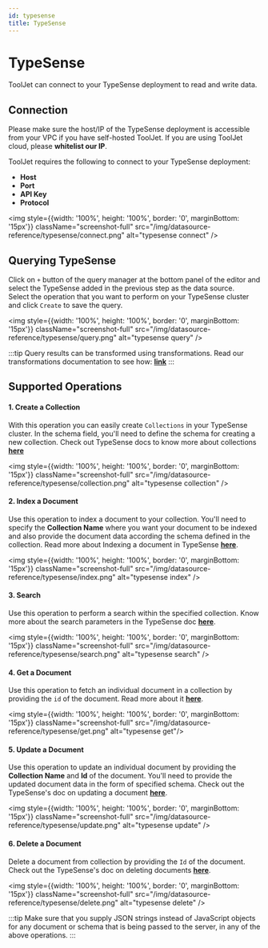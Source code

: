 ```yaml
---
id: typesense
title: TypeSense
---
```


# TypeSense
ToolJet can connect to your TypeSense deployment to read and write data.

<div style={{paddingTop:'24px', paddingBottom:'24px'}}>

## Connection 
Please make sure the host/IP of the TypeSense deployment is accessible from your VPC if you have self-hosted ToolJet. If you are using ToolJet cloud, please **whitelist our IP**.

ToolJet requires the following to connect to your TypeSense deployment: 
- **Host**
- **Port**
- **API Key**
- **Protocol**

<div style={{textAlign: 'center'}}>

<img style={{width: '100%', height: '100%', border: '0', marginBottom: '15px'}} className="screenshot-full" src="/img/datasource-reference/typesense/connect.png" alt="typesense connect" />

</div>

</div>

<div style={{paddingTop:'24px', paddingBottom:'24px'}}>

## Querying TypeSense 

Click on `+` button of the query manager at the bottom panel of the editor and select the TypeSense added in the previous step as the data source.  
Select the operation that you want to perform on your TypeSense cluster and click `Create` to save the query. 

<div style={{textAlign: 'center'}}>

<img style={{width: '100%', height: '100%', border: '0', marginBottom: '15px'}} className="screenshot-full" src="/img/datasource-reference/typesense/query.png" alt="typesense query" />

</div>

:::tip
Query results can be transformed using transformations. Read our transformations documentation to see how: **[link](/docs/tutorial/transformations)**
:::

</div>

<div style={{paddingTop:'24px', paddingBottom:'24px'}}>

## Supported Operations

#### 1. Create a Collection

With this operation you can easily create `Collections` in your TypeSense cluster. In the schema field, you'll need to define the schema for creating a new collection. Check out TypeSense docs to know more about collections **[here](https://typesense.org/docs/0.22.2/api/collections.html#create-a-collection)**


<img style={{width: '100%', height: '100%', border: '0', marginBottom: '15px'}} className="screenshot-full" src="/img/datasource-reference/typesense/collection.png" alt="typesense collection" />


#### 2. Index a Document

Use this operation to index a document to your collection. You'll need to specify the **Collection Name** where you want your document to be indexed and also provide the document data according the schema defined in the collection. Read more about Indexing a document in TypeSense **[here](
https://typesense.org/docs/0.22.2/api/documents.html#index-a-single-document)**.


<img style={{width: '100%', height: '100%', border: '0', marginBottom: '15px'}} className="screenshot-full" src="/img/datasource-reference/typesense/index.png" alt="typesense index" />


#### 3. Search

Use this operation to perform a search within the specified collection. Know more about the search parameters in the TypeSense doc **[here](https://typesense.org/docs/0.22.2/api/documents.html#search)**.


<img style={{width: '100%', height: '100%', border: '0', marginBottom: '15px'}} className="screenshot-full" src="/img/datasource-reference/typesense/search.png" alt="typesense search" />


#### 4. Get a Document

Use this operation to fetch an individual document in a collection by providing the `id` of the document. Read more about it **[here](https://typesense.org/docs/0.22.2/api/documents.html#retrieve-a-document)**.


<img style={{width: '100%', height: '100%', border: '0', marginBottom: '15px'}} className="screenshot-full" src="/img/datasource-reference/typesense/get.png" alt="typesense get"/>


#### 5. Update a Document

Use this operation to update an individual document by providing the **Collection Name** and **Id** of the document. You'll need to provide the updated document data in the form of specified schema. Check out the TypeSense's doc on updating a document **[here](https://typesense.org/docs/0.22.2/api/documents.html#update-a-document)**.


<img style={{width: '100%', height: '100%', border: '0', marginBottom: '15px'}} className="screenshot-full" src="/img/datasource-reference/typesense/update.png" alt="typesense update" />


#### 6. Delete a Document

Delete a document from collection by providing the `Id` of the document. Check out the TypeSense's doc on deleting documents **[here](https://typesense.org/docs/0.22.2/api/documents.html#delete-documents)**.


<img style={{width: '100%', height: '100%', border: '0', marginBottom: '15px'}} className="screenshot-full" src="/img/datasource-reference/typesense/delete.png" alt="typesense delete" />


:::tip
Make sure that you supply JSON strings instead of JavaScript objects for any document or schema that is being passed to the server, in any of the above operations.
:::

</div>